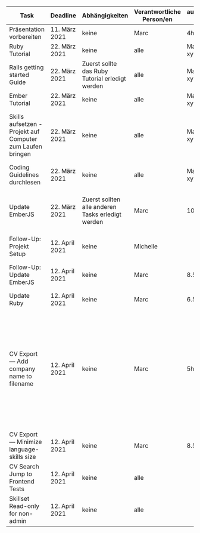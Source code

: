 | Task                                                       | Deadline       | Abhängigkeiten                                    | Verantwortliche Person/en | aufgewandte Zeit   | Bemerkungen                                                                                                                                                   |
|------------------------------------------------------------|----------------|---------------------------------------------------|---------------------------|--------------------|---------------------------------------------------------------------------------------------------------------------------------------------------------------|
| Präsentation vorbereiten                                   | 11. März 2021  | keine                                             | Marc                      | 4h                 |                                                                                                                                                               |
| Ruby Tutorial                                              | 22. März 2021  | keine                                             | alle                      | Marc 6.5 h, xy, xy |                                                                                                                                                               |
| Rails getting started Guide                                | 22. März 2021  | Zuerst sollte das Ruby Tutorial erledigt werden   | alle                      | Marc 4h, xy, xy    |                                                                                                                                                               |
| Ember Tutorial                                             | 22. März 2021  | keine                                             | alle                      | Marc 2h, xy, xy    |                                                                                                                                                               |
| Skills aufsetzen - Projekt auf Computer zum Laufen bringen | 22. März 2021  | keine                                             | alle                      | Marc 6h, xy, xy    | Marc: Hat mehr Zeit beansprucht als geplant, da Einrichten der VM Probleme verursacht hat                                                                     |
| Coding Guidelines durchlesen                               | 22. März 2021  | keine                                             | alle                      | Marc 2.5h, xy, xy  |                                                                                                                                                               |
| Update EmberJS                                             | 22. März 2021  | Zuerst sollten alle anderen Tasks erledigt werden | Marc                      | 10h                | updated EmberJS from 3.15.2 to 3.17, es bestehen noch Errors                                                                                                  |
| Follow-Up: Projekt Setup                                   | 12. April 2021 | keine                                             | Michelle                  |                    |                                                                                                                                                               |
| Follow-Up: Update EmberJS                                  | 12. April 2021 | keine                                             | Marc                      | 8.5h                 | Errors konnten behoben werden                                                                                                                                 |
| Update Ruby                                                | 12. April 2021 | keine                                             | Marc                      | 6.5h               |                                                                                                                                                               |
| CV Export — Add company name to filename                   | 12. April 2021 | keine                                             | Marc                      | 5h                 | Hat länger gedauert als geplant, da noch ein kleines Ruby on Rails Update gemacht werden musste, um überhaupt mit der eigentlichen Arbeit beginnen zu können. |
| CV Export — Minimize language-skills size                  | 12. April 2021 | keine                                             | Marc                      | 8.5h                   |                                                                                                                                                               |
| CV Search Jump to Frontend Tests                           | 12. April 2021 | keine                                             | alle                      |                    |                                                                                                                                                               |
| Skillset Read-only for non-admin                           | 12. April 2021 | keine                                             | alle                      |                    |                                                                                                                                                               |
